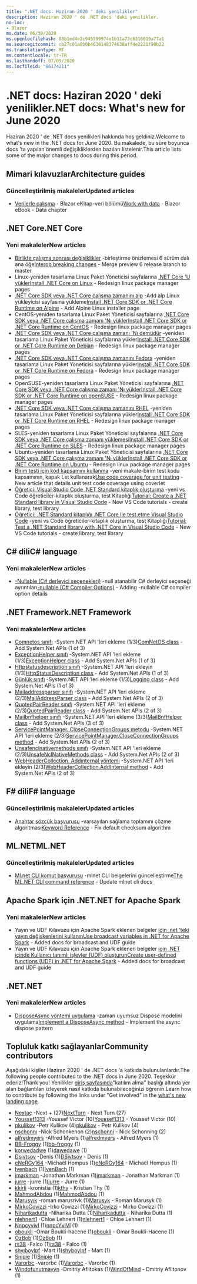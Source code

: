 ```yaml
---
title: ".NET docs: Haziran 2020 ' deki yenilikler"
description: Haziran 2020 ' de .NET docs 'daki yenilikler.
no-loc:
- Blazor
ms.date: 06/30/2020
ms.openlocfilehash: 88b1ed4e2c945599974e1b11a73c6316019a77a1
ms.sourcegitcommit: cb27c01a8b0b4630148374638aff4e2221f90b22
ms.translationtype: MT
ms.contentlocale: tr-TR
ms.lasthandoff: 07/09/2020
ms.locfileid: "86174211"
---
```

# <a name="net-docs-whats-new-for-june-2020"></a><span data-ttu-id="24e2b-103">.NET docs: Haziran 2020 ' deki yenilikler</span><span class="sxs-lookup"><span data-stu-id="24e2b-103">.NET docs: What's new for June 2020</span></span>

<span data-ttu-id="24e2b-104">Haziran 2020 ' de .NET docs yenilikleri hakkında hoş geldiniz.</span><span class="sxs-lookup"><span data-stu-id="24e2b-104">Welcome to what's new in the .NET docs for June 2020.</span></span> <span data-ttu-id="24e2b-105">Bu makalede, bu süre boyunca docs 'ta yapılan önemli değişikliklerden bazıları listelenir.</span><span class="sxs-lookup"><span data-stu-id="24e2b-105">This article lists some of the major changes to docs during this period.</span></span>

## <a name="architecture-guides"></a><span data-ttu-id="24e2b-106">Mimari kılavuzlar</span><span class="sxs-lookup"><span data-stu-id="24e2b-106">Architecture guides</span></span>

### <a name="updated-articles"></a><span data-ttu-id="24e2b-107">Güncelleştirilmiş makaleler</span><span class="sxs-lookup"><span data-stu-id="24e2b-107">Updated articles</span></span>

- <span data-ttu-id="24e2b-108">[Verilerle çalışma](/dotnet/architecture/blazor-for-web-forms-developers/data)  -  Blazor eKitap-veri bölümü</span><span class="sxs-lookup"><span data-stu-id="24e2b-108">[Work with data](/dotnet/architecture/blazor-for-web-forms-developers/data) - Blazor eBook - Data chapter</span></span>

## <a name="net-core"></a><span data-ttu-id="24e2b-109">.NET Core</span><span class="sxs-lookup"><span data-stu-id="24e2b-109">.NET Core</span></span>

### <a name="new-articles"></a><span data-ttu-id="24e2b-110">Yeni makaleler</span><span class="sxs-lookup"><span data-stu-id="24e2b-110">New articles</span></span>

- <span data-ttu-id="24e2b-111">[Birlikte çalışma sonrası değişiklikler](/dotnet/core/compatibility/interop) -birleştirme önizlemesi 6 sürüm dalı ana öğe</span><span class="sxs-lookup"><span data-stu-id="24e2b-111">[Interop breaking changes](/dotnet/core/compatibility/interop) - Merge preview 6 release branch to master</span></span>
- <span data-ttu-id="24e2b-112">Linux-yeniden tasarlama Linux Paket Yöneticisi sayfalarına [.NET Core 'U yükler](/dotnet/core/install/linux)</span><span class="sxs-lookup"><span data-stu-id="24e2b-112">[Install .NET Core on Linux](/dotnet/core/install/linux) - Redesign linux package manager pages</span></span>
- <span data-ttu-id="24e2b-113">[.NET Core SDK veya .NET Core çalışma zamanını alp](/dotnet/core/install/linux-alpine) -Add alp Linux yükleyicisi sayfasına yükleme</span><span class="sxs-lookup"><span data-stu-id="24e2b-113">[Install .NET Core SDK or .NET Core Runtime on Alpine](/dotnet/core/install/linux-alpine) - Add Alpine Linux installer page</span></span>
- <span data-ttu-id="24e2b-114">CentOS-yeniden tasarlama Linux Paket Yöneticisi sayfalarına [.NET Core SDK veya .NET Core çalışma zamanı 'Nı yükler](/dotnet/core/install/linux-centos)</span><span class="sxs-lookup"><span data-stu-id="24e2b-114">[Install .NET Core SDK or .NET Core Runtime on CentOS](/dotnet/core/install/linux-centos) - Redesign linux package manager pages</span></span>
- <span data-ttu-id="24e2b-115">[.NET Core SDK veya .NET Core çalışma zamanı 'Nı demüdür](/dotnet/core/install/linux-debian) -yeniden tasarlama Linux Paket Yöneticisi sayfalarına yükler</span><span class="sxs-lookup"><span data-stu-id="24e2b-115">[Install .NET Core SDK or .NET Core Runtime on Debian](/dotnet/core/install/linux-debian) - Redesign linux package manager pages</span></span>
- <span data-ttu-id="24e2b-116">[.NET Core SDK veya .NET Core çalışma zamanını Fedora](/dotnet/core/install/linux-fedora) -yeniden tasarlama Linux Paket Yöneticisi sayfalarına yükler</span><span class="sxs-lookup"><span data-stu-id="24e2b-116">[Install .NET Core SDK or .NET Core Runtime on Fedora](/dotnet/core/install/linux-fedora) - Redesign linux package manager pages</span></span>
- <span data-ttu-id="24e2b-117">OpenSUSE-yeniden tasarlama Linux Paket Yöneticisi sayfalarına [.NET Core SDK veya .NET Core çalışma zamanı 'Nı yükler](/dotnet/core/install/linux-opensuse)</span><span class="sxs-lookup"><span data-stu-id="24e2b-117">[Install .NET Core SDK or .NET Core Runtime on openSUSE](/dotnet/core/install/linux-opensuse) - Redesign linux package manager pages</span></span>
- <span data-ttu-id="24e2b-118">[.NET Core SDK veya .NET Core çalışma zamanını RHEL](/dotnet/core/install/linux-rhel) -yeniden tasarlama Linux Paket Yöneticisi sayfalarına yükler</span><span class="sxs-lookup"><span data-stu-id="24e2b-118">[Install .NET Core SDK or .NET Core Runtime on RHEL](/dotnet/core/install/linux-rhel) - Redesign linux package manager pages</span></span>
- <span data-ttu-id="24e2b-119">SLES-yeniden tasarlama Linux Paket Yöneticisi sayfalarına [.NET Core SDK veya .NET Core çalışma zamanı yüklemesi](/dotnet/core/install/linux-sles)</span><span class="sxs-lookup"><span data-stu-id="24e2b-119">[Install .NET Core SDK or .NET Core Runtime on SLES](/dotnet/core/install/linux-sles) - Redesign linux package manager pages</span></span>
- <span data-ttu-id="24e2b-120">Ubuntu-yeniden tasarlama Linux Paket Yöneticisi sayfalarına [.NET Core SDK veya .NET Core çalışma zamanı 'Nı yükler](/dotnet/core/install/linux-ubuntu)</span><span class="sxs-lookup"><span data-stu-id="24e2b-120">[Install .NET Core SDK or .NET Core Runtime on Ubuntu](/dotnet/core/install/linux-ubuntu) - Redesign linux package manager pages</span></span>
- <span data-ttu-id="24e2b-121">[Birim testi için kod kapsamını kullanma](/dotnet/core/testing/unit-testing-code-coverage) -yeni makale-birim test kodu kapsamının, kapak Let kullanarak</span><span class="sxs-lookup"><span data-stu-id="24e2b-121">[Use code coverage for unit testing](/dotnet/core/testing/unit-testing-code-coverage) - New article that details unit test code coverage using coverlet</span></span>
- <span data-ttu-id="24e2b-122">[Öğretici: Visual Studio Code .NET Standard kitaplık oluşturma](/dotnet/core/tutorials/library-with-visual-studio-code) -yeni vs Code öğreticiler-kitaplık oluşturma, test Kitaplığı</span><span class="sxs-lookup"><span data-stu-id="24e2b-122">[Tutorial: Create a .NET Standard library in Visual Studio Code](/dotnet/core/tutorials/library-with-visual-studio-code) - New VS Code tutorials - create library, test library</span></span>
- <span data-ttu-id="24e2b-123">[Öğretici: .NET Standard kitaplığı .NET Core Ile test etme Visual Studio Code](/dotnet/core/tutorials/testing-library-with-visual-studio-code) -yeni vs Code öğreticiler-kitaplık oluşturma, test Kitaplığı</span><span class="sxs-lookup"><span data-stu-id="24e2b-123">[Tutorial: Test a .NET Standard library with .NET Core in Visual Studio Code](/dotnet/core/tutorials/testing-library-with-visual-studio-code) - New VS Code tutorials - create library, test library</span></span>

## <a name="c-language"></a><span data-ttu-id="24e2b-124">C# dili</span><span class="sxs-lookup"><span data-stu-id="24e2b-124">C# language</span></span>

### <a name="new-articles"></a><span data-ttu-id="24e2b-125">Yeni makaleler</span><span class="sxs-lookup"><span data-stu-id="24e2b-125">New articles</span></span>

- <span data-ttu-id="24e2b-126">[-Nullable (C# derleyici seçenekleri)](/dotnet/csharp/language-reference/compiler-options/nullable-compiler-option) -null atanabilir C# derleyici seçeneği ayrıntıları</span><span class="sxs-lookup"><span data-stu-id="24e2b-126">[-nullable (C# Compiler Options)](/dotnet/csharp/language-reference/compiler-options/nullable-compiler-option) - Adding -nullable C# compiler option details</span></span>

## <a name="net-framework"></a><span data-ttu-id="24e2b-127">.NET Framework</span><span class="sxs-lookup"><span data-stu-id="24e2b-127">.NET Framework</span></span>

### <a name="new-articles"></a><span data-ttu-id="24e2b-128">Yeni makaleler</span><span class="sxs-lookup"><span data-stu-id="24e2b-128">New articles</span></span>

- <span data-ttu-id="24e2b-129">[Comnetos sınıfı](/dotnet/framework/additional-apis/system.net.comnetos) -System.NET API 'leri ekleme (1/3)</span><span class="sxs-lookup"><span data-stu-id="24e2b-129">[ComNetOS class](/dotnet/framework/additional-apis/system.net.comnetos) - Add System.Net APIs (1 of 3)</span></span>
- <span data-ttu-id="24e2b-130">[ExceptionHelper sınıfı](/dotnet/framework/additional-apis/system.net.exceptionhelper) -System.NET API 'leri ekleme (1/3)</span><span class="sxs-lookup"><span data-stu-id="24e2b-130">[ExceptionHelper class](/dotnet/framework/additional-apis/system.net.exceptionhelper) - Add System.Net APIs (1 of 3)</span></span>
- <span data-ttu-id="24e2b-131">[Httpstatusdescription sınıfı](/dotnet/framework/additional-apis/system.net.httpstatusdescription) -System.NET API 'leri ekleyin (1/3)</span><span class="sxs-lookup"><span data-stu-id="24e2b-131">[HttpStatusDescription class](/dotnet/framework/additional-apis/system.net.httpstatusdescription) - Add System.Net APIs (1 of 3)</span></span>
- <span data-ttu-id="24e2b-132">[Günlük sınıfı](/dotnet/framework/additional-apis/system.net.logging) -System.NET API 'leri ekleme (1/3)</span><span class="sxs-lookup"><span data-stu-id="24e2b-132">[Logging class](/dotnet/framework/additional-apis/system.net.logging) - Add System.Net APIs (1 of 3)</span></span>
- <span data-ttu-id="24e2b-133">[Mailaddressparser sınıfı](/dotnet/framework/additional-apis/system.net.mail.mailaddressparser) -System.NET API 'leri ekleme (2/3)</span><span class="sxs-lookup"><span data-stu-id="24e2b-133">[MailAddressParser class](/dotnet/framework/additional-apis/system.net.mail.mailaddressparser) - Add System.Net APIs (2 of 3)</span></span>
- <span data-ttu-id="24e2b-134">[QuotedPairReader sınıfı](/dotnet/framework/additional-apis/system.net.mail.quotedpairreader) -System.NET API 'leri ekleme (2/3)</span><span class="sxs-lookup"><span data-stu-id="24e2b-134">[QuotedPairReader class](/dotnet/framework/additional-apis/system.net.mail.quotedpairreader) - Add System.Net APIs (2 of 3)</span></span>
- <span data-ttu-id="24e2b-135">[Mailbnfhelper sınıfı](/dotnet/framework/additional-apis/system.net.mime.mailbnfhelper) -System.NET API 'leri ekleme (3/3)</span><span class="sxs-lookup"><span data-stu-id="24e2b-135">[MailBnfHelper class](/dotnet/framework/additional-apis/system.net.mime.mailbnfhelper) - Add System.Net APIs (3 of 3)</span></span>
- <span data-ttu-id="24e2b-136">[ServicePointManager. CloseConnectionGroups metodu](/dotnet/framework/additional-apis/system.net.servicepointmanager.closeconnectiongroups) -System.NET API 'leri ekleme (2/3)</span><span class="sxs-lookup"><span data-stu-id="24e2b-136">[ServicePointManager.CloseConnectionGroups method](/dotnet/framework/additional-apis/system.net.servicepointmanager.closeconnectiongroups) - Add System.Net APIs (2 of 3)</span></span>
- <span data-ttu-id="24e2b-137">[Unsafenclnativemethods sınıfı](/dotnet/framework/additional-apis/system.net.unsafenclnativemethods) -System.NET API 'leri ekleme (2/3)</span><span class="sxs-lookup"><span data-stu-id="24e2b-137">[UnsafeNclNativeMethods class](/dotnet/framework/additional-apis/system.net.unsafenclnativemethods) - Add System.Net APIs (2 of 3)</span></span>
- <span data-ttu-id="24e2b-138">[WebHeaderCollection. Addınternal yöntemi](/dotnet/framework/additional-apis/system.net.webheadercollection.addinternal) -System.NET API 'leri ekleyin (2/3)</span><span class="sxs-lookup"><span data-stu-id="24e2b-138">[WebHeaderCollection.AddInternal method](/dotnet/framework/additional-apis/system.net.webheadercollection.addinternal) - Add System.Net APIs (2 of 3)</span></span>

## <a name="f-language"></a><span data-ttu-id="24e2b-139">F# dili</span><span class="sxs-lookup"><span data-stu-id="24e2b-139">F# language</span></span>

### <a name="updated-articles"></a><span data-ttu-id="24e2b-140">Güncelleştirilmiş makaleler</span><span class="sxs-lookup"><span data-stu-id="24e2b-140">Updated articles</span></span>

- <span data-ttu-id="24e2b-141">[Anahtar sözcük başvurusu](/dotnet/fsharp/language-reference/keyword-reference) -varsayılan sağlama toplamını çözme algoritması</span><span class="sxs-lookup"><span data-stu-id="24e2b-141">[Keyword Reference](/dotnet/fsharp/language-reference/keyword-reference) - Fix default checksum algorithm</span></span>

## <a name="mlnet"></a><span data-ttu-id="24e2b-142">ML.NET</span><span class="sxs-lookup"><span data-stu-id="24e2b-142">ML.NET</span></span>

### <a name="updated-articles"></a><span data-ttu-id="24e2b-143">Güncelleştirilmiş makaleler</span><span class="sxs-lookup"><span data-stu-id="24e2b-143">Updated articles</span></span>

- <span data-ttu-id="24e2b-144">[Ml.net CLI komut başvurusu](/dotnet/machine-learning/reference/ml-net-cli-reference) -mlnet CLI belgelerini güncelleştirme</span><span class="sxs-lookup"><span data-stu-id="24e2b-144">[The ML.NET CLI command reference](/dotnet/machine-learning/reference/ml-net-cli-reference) - Update mlnet cli docs</span></span>

## <a name="net-for-apache-spark"></a><span data-ttu-id="24e2b-145">Apache Spark için .NET</span><span class="sxs-lookup"><span data-stu-id="24e2b-145">.NET for Apache Spark</span></span>

### <a name="new-articles"></a><span data-ttu-id="24e2b-146">Yeni makaleler</span><span class="sxs-lookup"><span data-stu-id="24e2b-146">New articles</span></span>

- <span data-ttu-id="24e2b-147">Yayın ve UDF Kılavuzu için Apache Spark eklenen belgeler [için .net 'teki yayın değişkenlerini kullanın](/dotnet/spark/how-to-guides/broadcast-guide)</span><span class="sxs-lookup"><span data-stu-id="24e2b-147">[Use broadcast variables in .NET for Apache Spark](/dotnet/spark/how-to-guides/broadcast-guide) - Added docs for broadcast and UDF guide</span></span>
- <span data-ttu-id="24e2b-148">Yayın ve UDF Kılavuzu için Apache Spark eklenen belgeler [için .NET içinde Kullanıcı tanımlı işlevler (UDF) oluşturun](/dotnet/spark/how-to-guides/udf-guide)</span><span class="sxs-lookup"><span data-stu-id="24e2b-148">[Create user-defined functions (UDF) in .NET for Apache Spark](/dotnet/spark/how-to-guides/udf-guide) - Added docs for broadcast and UDF guide</span></span>

## <a name="net"></a><span data-ttu-id="24e2b-149">.NET</span><span class="sxs-lookup"><span data-stu-id="24e2b-149">.NET</span></span>

### <a name="new-articles"></a><span data-ttu-id="24e2b-150">Yeni makaleler</span><span class="sxs-lookup"><span data-stu-id="24e2b-150">New articles</span></span>

- <span data-ttu-id="24e2b-151">[DisposeAsync yöntemi uygulama](/dotnet/standard/garbage-collection/implementing-disposeasync) -zaman uyumsuz Dispose modelini uygulama</span><span class="sxs-lookup"><span data-stu-id="24e2b-151">[Implement a DisposeAsync method](/dotnet/standard/garbage-collection/implementing-disposeasync) - Implement the async dispose pattern</span></span>

## <a name="community-contributors"></a><span data-ttu-id="24e2b-152">Topluluk katkı sağlayanlar</span><span class="sxs-lookup"><span data-stu-id="24e2b-152">Community contributors</span></span>

<span data-ttu-id="24e2b-153">Aşağıdaki kişiler Haziran 2020 ' de .NET docs 'a katkıda bulunulanlardır.</span><span class="sxs-lookup"><span data-stu-id="24e2b-153">The following people contributed to the .NET docs in June 2020.</span></span> <span data-ttu-id="24e2b-154">Teşekkür ederiz!</span><span class="sxs-lookup"><span data-stu-id="24e2b-154">Thank you!</span></span> <span data-ttu-id="24e2b-155">Yenilikler [giriş sayfasında](index.yml)"katılım alma" başlığı altında yer alan bağlantıları izleyerek nasıl katkıda bulunabileceğinizi öğrenin.</span><span class="sxs-lookup"><span data-stu-id="24e2b-155">Learn how to contribute by following the links under "Get involved" in the [what's new landing page](index.yml).</span></span>

- <span data-ttu-id="24e2b-156">[Nextaç](https://github.com/NextTurn) -Next + (27)</span><span class="sxs-lookup"><span data-stu-id="24e2b-156">[NextTurn](https://github.com/NextTurn) - Next Turn (27)</span></span>
- <span data-ttu-id="24e2b-157">[Youssef1313](https://github.com/Youssef1313) -Youssef Victor (10)</span><span class="sxs-lookup"><span data-stu-id="24e2b-157">[Youssef1313](https://github.com/Youssef1313) - Youssef Victor (10)</span></span>
- <span data-ttu-id="24e2b-158">[pkulikov](https://github.com/pkulikov) -Petr Kulikov (4)</span><span class="sxs-lookup"><span data-stu-id="24e2b-158">[pkulikov](https://github.com/pkulikov) - Petr Kulikov (4)</span></span>
- <span data-ttu-id="24e2b-159">[nschonnı](https://github.com/nschonni) -Nick Schonkenon (2)</span><span class="sxs-lookup"><span data-stu-id="24e2b-159">[nschonni](https://github.com/nschonni) - Nick Schonning (2)</span></span>
- <span data-ttu-id="24e2b-160">[alfredmyers](https://github.com/alfredmyers) -Alfred Myers (1)</span><span class="sxs-lookup"><span data-stu-id="24e2b-160">[alfredmyers](https://github.com/alfredmyers) - Alfred Myers (1)</span></span>
- <span data-ttu-id="24e2b-161">[BB-Froggy](https://github.com/bb-froggy) (1)</span><span class="sxs-lookup"><span data-stu-id="24e2b-161">[bb-froggy](https://github.com/bb-froggy) (1)</span></span>
- <span data-ttu-id="24e2b-162">[korwedadwe](https://github.com/dawedawe) (1)</span><span class="sxs-lookup"><span data-stu-id="24e2b-162">[dawedawe](https://github.com/dawedawe) (1)</span></span>
- <span data-ttu-id="24e2b-163">[Dsıvtsov](https://github.com/DSivtsov) -Denis (1)</span><span class="sxs-lookup"><span data-stu-id="24e2b-163">[DSivtsov](https://github.com/DSivtsov) - Denis (1)</span></span>
- <span data-ttu-id="24e2b-164">[eNeRGy164](https://github.com/eNeRGy164) -Michaël Hompus (1)</span><span class="sxs-lookup"><span data-stu-id="24e2b-164">[eNeRGy164](https://github.com/eNeRGy164) - Michaël Hompus (1)</span></span>
- <span data-ttu-id="24e2b-165">[Ivenbach](https://github.com/IvenBach) (1)</span><span class="sxs-lookup"><span data-stu-id="24e2b-165">[IvenBach](https://github.com/IvenBach) (1)</span></span>
- <span data-ttu-id="24e2b-166">[jmarkman](https://github.com/jmarkman) -Jonathan Markman (1)</span><span class="sxs-lookup"><span data-stu-id="24e2b-166">[jmarkman](https://github.com/jmarkman) - Jonathan Markman (1)</span></span>
- <span data-ttu-id="24e2b-167">[jurre](https://github.com/jurre) -jurre (1)</span><span class="sxs-lookup"><span data-stu-id="24e2b-167">[jurre](https://github.com/jurre) - Jurre (1)</span></span>
- <span data-ttu-id="24e2b-168">[kkirli](https://github.com/kthy) -kronistia (1)</span><span class="sxs-lookup"><span data-stu-id="24e2b-168">[kthy](https://github.com/kthy) - Kristian Thy (1)</span></span>
- <span data-ttu-id="24e2b-169">[MahmodAbdou](https://github.com/MahmodAbdou) (1)</span><span class="sxs-lookup"><span data-stu-id="24e2b-169">[MahmodAbdou](https://github.com/MahmodAbdou) (1)</span></span>
- <span data-ttu-id="24e2b-170">[Marusyık](https://github.com/Marusyk) -roman marusrivk (1)</span><span class="sxs-lookup"><span data-stu-id="24e2b-170">[Marusyk](https://github.com/Marusyk) - Roman Marusyk (1)</span></span>
- <span data-ttu-id="24e2b-171">[MirkoCovizzi](https://github.com/MirkoCovizzi) -Irko Covizzi (1)</span><span class="sxs-lookup"><span data-stu-id="24e2b-171">[MirkoCovizzi](https://github.com/MirkoCovizzi) - Mirko Covizzi (1)</span></span>
- <span data-ttu-id="24e2b-172">[Niharikadutta](https://github.com/Niharikadutta) -Niharika Dutta (1)</span><span class="sxs-lookup"><span data-stu-id="24e2b-172">[Niharikadutta](https://github.com/Niharikadutta) - Niharika Dutta (1)</span></span>
- <span data-ttu-id="24e2b-173">[nlehnert1](https://github.com/nlehnert1) -Chloe Lehnert (1)</span><span class="sxs-lookup"><span data-stu-id="24e2b-173">[nlehnert1](https://github.com/nlehnert1) - Chloe Lehnert (1)</span></span>
- <span data-ttu-id="24e2b-174">[Nnpcyvivl](https://github.com/nnpcYvIVl) (1)</span><span class="sxs-lookup"><span data-stu-id="24e2b-174">[nnpcYvIVl](https://github.com/nnpcYvIVl) (1)</span></span>
- <span data-ttu-id="24e2b-175">[oboukli](https://github.com/oboukli) -Omar Boukli-hacene (1)</span><span class="sxs-lookup"><span data-stu-id="24e2b-175">[oboukli](https://github.com/oboukli) - Omar Boukli-Hacene (1)</span></span>
- <span data-ttu-id="24e2b-176">[OzBob](https://github.com/OzBob) (1)</span><span class="sxs-lookup"><span data-stu-id="24e2b-176">[OzBob](https://github.com/OzBob) (1)</span></span>
- <span data-ttu-id="24e2b-177">[rs38](https://github.com/rs38) -Falco (1)</span><span class="sxs-lookup"><span data-stu-id="24e2b-177">[rs38](https://github.com/rs38) - Falco (1)</span></span>
- <span data-ttu-id="24e2b-178">[shyıboylpf](https://github.com/shyboylpf) -Mart (1)</span><span class="sxs-lookup"><span data-stu-id="24e2b-178">[shyboylpf](https://github.com/shyboylpf) - Mart (1)</span></span>
- <span data-ttu-id="24e2b-179">[Snipie](https://github.com/Snipie) (1)</span><span class="sxs-lookup"><span data-stu-id="24e2b-179">[Snipie](https://github.com/Snipie) (1)</span></span>
- <span data-ttu-id="24e2b-180">[Varorbc](https://github.com/Varorbc) -varorbc (1)</span><span class="sxs-lookup"><span data-stu-id="24e2b-180">[Varorbc](https://github.com/Varorbc) - Varorbc (1)</span></span>
- <span data-ttu-id="24e2b-181">[Windofunutmayýn](https://github.com/WindOfMind) -Dmitriy Aflitokas (1)</span><span class="sxs-lookup"><span data-stu-id="24e2b-181">[WindOfMind](https://github.com/WindOfMind) - Dmitriy Aflitonov (1)</span></span>
